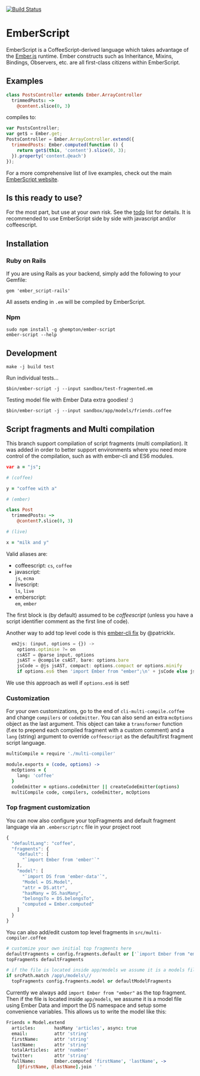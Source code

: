 [![Build Status](https://travis-ci.org/ghempton/ember-script.png?branch=master)](https://travis-ci.org/ghempton/ember-script)

# EmberScript

EmberScript is a CoffeeScript-derived language which takes advantage of the [Ember.js](http://emberjs.com) runtime. Ember constructs such as Inheritance, Mixins, Bindings, Observers, etc. are all first-class citizens within EmberScript.

## Examples

```coffeescript
class PostsController extends Ember.ArrayController
  trimmedPosts: ~>
    @content.slice(0, 3)
```

compiles to:

```javascript
var PostsController;
var get$ = Ember.get;
PostsController = Ember.ArrayController.extend({
  trimmedPosts: Ember.computed(function () {
    return get$(this, 'content').slice(0, 3);
  }).property('content.@each')
});
```

For a more comprehensive list of live examples, check out the main [EmberScript website](http://emberscript.com).

## Is this ready to use?

For the most part, but use at your own risk. See the [todo](https://github.com/ghempton/ember-script/blob/master/TODO.txt) list for details. It is recommended to use EmberScript side by side with javascript and/or coffeescript.

## Installation

### Ruby on Rails

If you are using Rails as your backend, simply add the following to your Gemfile:

```
gem 'ember_script-rails'
```

All assets ending in `.em` will be compiled by EmberScript.

### Npm

```
sudo npm install -g ghempton/ember-script
ember-script --help
```

## Development

```
make -j build test
```

Run individual tests...

`$bin/ember-script -j --input sandbox/test-fragmented.em`

Testing model file with Ember Data extra goodies! :)

`$bin/ember-script -j --input sandbox/app/models/friends.coffee`

## Script fragments and Multi compilation

This branch support compilation of script fragments (multi compilation).
It was added in order to better support environments where you need more control of the compilation, such
as with ember-cli and ES6 modules.

```coffeescript
var a = "js";

# (coffee)

y = "coffee with a"

# (ember)

class Post
  trimmedPosts: ~>
    @content?.slice(0, 3)

# (live)

x = "milk and y"
```

Valid aliases are: 

- coffeescript: 
  `cs`,   `coffee`
- javascript:   
  `js`,   `ecma`
- livescript:   
  `ls`,   `live`
- emberscript:  
  `em`, `ember`

The first block is (by default) assumed to be *coffeescript* (unless you have a script identifier comment as the first line of code). 

Another way to add top level code is this [ember-cli fix](https://github.com/patricklx/ember-script/commit/7516a4e90481c9f4ac4dc64ec55f4ee5b4261752) by @patricklx.

```js
  em2js: (input, options = {}) ->
    options.optimise ?= on
    csAST = @parse input, options
    jsAST = @compile csAST, bare: options.bare
    jsCode = @js jsAST, compact: options.compact or options.minify
    if options.es6 then 'import Ember from "ember";\n' + jsCode else jsCode
```

We use this approach as well if `options.es6` is set!

### Customization

For your own customizations, go to the end of `cli-multi-compile.coffee` and change `compilers` or `codeEmitter`. You can also send an extra `mcOptions` object as the last argument. This object can 
take a `transformer` function (f.ex to prepend each compiled fragment with a custom comment) and a `lang` (string) argument to override `coffeescript` as the default/first fragment script language.

```coffeescript
multiCompile = require './multi-compiler'

module.exports = (code, options) ->
  mcOptions = {
    lang: 'coffee'
  }
  codeEmitter = options.codeEmitter || createCodeEmitter(options)
  multiCompile code, compilers, codeEmitter, mcOptions
```

### Top fragment customization

You can now also configure your topFragments and default fragment language via
an `.emberscriptrc` file in your project root

```js
{
  "defaultLang": "coffee",
  "fragments": {
    "default": [
      "`import Ember from 'ember'`"
    ],
    "model": [
      "`import DS from 'ember-data'`",
      "Model = DS.Model",
      "attr = DS.attr",
      "hasMany = DS.hasMany",
      "belongsTo = DS.belongsTo",
      "computed = Ember.computed"
    ]
  }
}
```

You can also add/edit custom top level fragments in `src/multi-compiler.coffee`

```coffeescript
# customize your own initial top fragments here
defaultFragments = config.fragments.default or ['`import Ember from "ember"`']
topFragments defaultFragments

# if the file is located inside app/models we assume it is a models file
if srcPath.match /app\/models\//
  topFragments config.fragments.model or defaultModelFragments
```

Currently we always add `import Ember from "ember"` as the top fragment. Then if the file is located inside `app/models`,
we assume it is a model file using Ember Data and import the DS namespace and setup some convenience variables.
This allows us to write the model like this:

```coffeescript
Friends = Model.extend
  articles:       hasMany 'articles', async: true
  email:          attr 'string'
  firstName:      attr 'string'
  lastName:       attr 'string'
  totalArticles:  attr 'number'
  twitter:        attr 'string'
  fullName:       Ember.computed 'firstName', 'lastName', ->
    [@firstName, @lastName].join ' '
```






